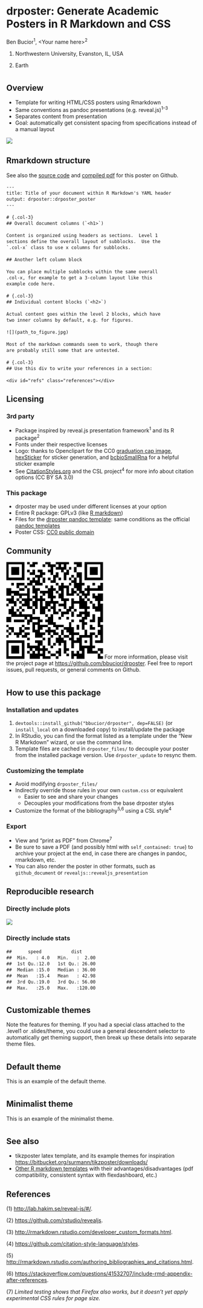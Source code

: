 drposter: Generate Academic Posters in R Markdown and CSS
================
<span class="presenter">Ben Bucior<sup>1</sup></span>, \<Your name
here\><sup>2</sup>

<ol class="affiliations">

<li>

Northwestern University, Evanston, IL, USA

</li>

<li>

Earth

</li>

</ol>

<!-- The name drposter came from a convoluted pun: it's a poster based on R, M.D. files (not a real doctor),
and it also generates academic posters for PhD's and others. -->

# 

<!-- Span the first column for four rows, that way we can capture the usage block, two rows of template examples, and refs/footer information -->

## Overview

  - Template for writing HTML/CSS posters using Rmarkdown
  - Same conventions as pandoc presentations
    (e.g. reveal.js)<sup>1–3</sup>
  - Separates content from presentation
  - Goal: automatically get consistent spacing from specifications
    instead of a manual layout

<p style="text-align:center;">

![](drposter.png)

</p>

## Rmarkdown structure

<div class="fullwidth">

See also the [source
code](https://github.com/bbucior/drposter/tree/master/inst/example/poster.Rmd)
and [compiled
pdf](https://github.com/bbucior/drposter/tree/master/inst/example/poster.pdf)
for this poster on Github.

</div>

    ---
    title: Title of your document within R Markdown's YAML header
    output: drposter::drposter_poster
    ---
    
    # {.col-3}
    ## Overall document columns (`<h1>`)
    
    Content is organized using headers as sections.  Level 1
    sections define the overall layout of subblocks.  Use the
    `.col-x` class to use x columns for subblocks.
    
    ## Another left column block
    
    You can place multiple subblocks within the same overall
    .col-x, for example to get a 3-column layout like this
    example code here.
    
    # {.col-3}
    ## Individual content blocks (`<h2>`)
    
    Actual content goes within the level 2 blocks, which have
    two inner columns by default, e.g. for figures.
    
    ![](path_to_figure.jpg)
    
    Most of the markdown commands seem to work, though there
    are probably still some that are untested.
    
    # {.col-3}
    ## Use this div to write your references in a section:
    
    <div id="refs" class="references"></div>

## Licensing

### 3rd party

  - Package inspired by reveal.js presentation framework<sup>1</sup> and
    its R package<sup>2</sup>
  - Fonts under their respective licenses
  - Logo: thanks to Openclipart for the CC0 [graduation cap
    image](https://openclipart.org/detail/244447/minimliast-graduation-hat),
    [hexSticker](https://github.com/GuangchuangYu/hexSticker) for
    sticker generation, and
    [bcbioSmallRna](https://github.com/lpantano/bcbioSmallRna/blob/master/inst/sticker/sticker.R)
    for a helpful sticker example
  - See [CitationStyles.org](https://citationstyles.org/) and the CSL
    project<sup>4</sup> for more info about citation options (CC BY SA
    3.0)

### This package

  - drposter may be used under different licenses at your option
  - Entire R package: GPLv3 (like [R
    markdown](https://github.com/rstudio/rmarkdown))
  - Files for the [drposter pandoc
    template](https://github.com/bbucior/drposter/tree/master/inst/rmarkdown/templates/drposter/skeleton/drposter_files):
    same conditions as the official [pandoc
    templates](https://github.com/jgm/pandoc/tree/master/data/templates)
  - Poster CSS: [CC0 public
    domain](https://creativecommons.org/publicdomain/zero/1.0/)

## Community

<p class="qr">

![QR code](Resources/qr_code.png) For more information, please visit the
project page at <https://github.com/bbucior/drposter>. Feel free to
report issues, pull requests, or general comments on Github.

</p>

# 

## How to use this package

### Installation and updates

1.  `devtools::install_github("bbucior/drposter", dep=FALSE)` (or
    `install_local` on a downloaded copy) to install/update the package
2.  In RStudio, you can find the format listed as a template under the
    “New R Markdown” wizard, or use the command line.
3.  Template files are cached in `drposter_files/` to decouple your
    poster from the installed package version. Use `drposter_update` to
    resync them.

### Customizing the template

  - Avoid modifying `drposter_files/`
  - Indirectly override those rules in your own `custom.css` or
    equivalent
      - Easier to see and share your changes
      - Decouples your modifications from the base drposter styles
  - Customize the format of the bibliography<sup>5,6</sup> using a CSL
    style<sup>4</sup>

### Export

  - View and “print as PDF” from Chrome<sup>7</sup>
    <!-- Note: the footnote used to be a bibtex "note," but the default ACS template doesn't include that field -->
  - Be sure to save a PDF (and possibly html with `self_contained:
    true`) to archive your project at the end, in case there are changes
    in pandoc, rmarkdown, etc.
  - You can also render the poster in other formats, such as
    `github_document` or `revealjs::revealjs_presentation`

## Reproducible research

### Directly include plots

![](github_files/figure-gfm/unnamed-chunk-1-1.png)<!-- -->

### Directly include stats

    ##      speed           dist       
    ##  Min.   : 4.0   Min.   :  2.00  
    ##  1st Qu.:12.0   1st Qu.: 26.00  
    ##  Median :15.0   Median : 36.00  
    ##  Mean   :15.4   Mean   : 42.98  
    ##  3rd Qu.:19.0   3rd Qu.: 56.00  
    ##  Max.   :25.0   Max.   :120.00

# 

## Customizable themes

Note the features for theming. If you had a special class attached to
the .level1 or .slides/theme, you could use a general descendent
selector to automatically get theming support, then break up these
details into separate theme files.

# 

## Default theme

This is an example of the default theme.

# 

## Minimalist theme

This is an example of the minimalist theme.

# 

## See also

  - tikzposter latex template, and its example themes for inspiration
    <https://bitbucket.org/surmann/tikzposter/downloads/>
  - [Other R markdown
    templates](https://gist.github.com/Pakillo/4854e5d760351206084f6be8abe476b2)
    with their advantages/disadvantages (pdf compatibility, consistent
    syntax with flexdashboard, etc.)

## References

<div id="refs" class="references">

<div id="ref-revealjs">

(1) <http://lab.hakim.se/reveal-js/#/>.

</div>

<div id="ref-rstudio-reveal">

(2) <https://github.com/rstudio/revealjs>.

</div>

<div id="ref-mdformats">

(3) <http://rmarkdown.rstudio.com/developer_custom_formats.html>.

</div>

<div id="ref-csl-github">

(4) <https://github.com/citation-style-language/styles>.

</div>

<div id="ref-rstudio-bib">

(5)
<http://rmarkdown.rstudio.com/authoring_bibliographies_and_citations.html>.

</div>

<div id="ref-stackoverflow-refs">

(6)
<https://stackoverflow.com/questions/41532707/include-rmd-appendix-after-references>.

</div>

<div id="ref-firefox-footnote">

(7) *Limited testing shows that Firefox also works, but it doesn’t yet
apply experimental CSS rules for page size.*

</div>

</div>
